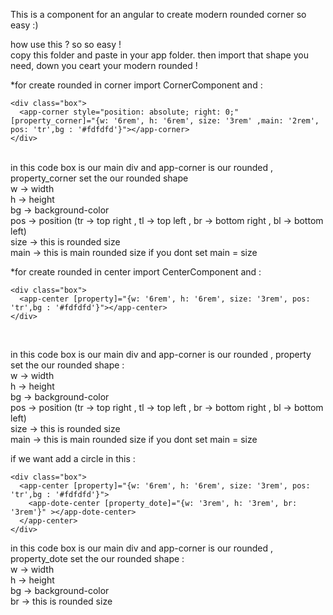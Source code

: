 This is a component for an angular to create modern rounded corner so easy :) <br />

how use this ? so so easy ! <br />
copy this folder and paste in your app folder. then import that shape you need, down you ceart your modern rounded ! <br />


*for create rounded in corner import CornerComponent and :<br />
```
<div class="box">
  <app-corner style="position: absolute; right: 0;"  [property_corner]="{w: '6rem', h: '6rem', size: '3rem' ,main: '2rem', pos: 'tr',bg : '#fdfdfd'}"></app-corner>
</div>
```
<br />
in this code box is our main div and app-corner is our rounded , property_corner set the our rounded shape <br />
w -> width <br />
h -> height <br />
bg -> background-color <br />
pos -> position (tr -> top right , tl -> top left , br -> bottom right , bl -> bottom left) <br />
size -> this is rounded size <br />
main -> this is main rounded size if you dont set main = size <br />

*for create rounded in center import CenterComponent and : <br />
```
<div class="box">
  <app-center [property]="{w: '6rem', h: '6rem', size: '3rem', pos: 'tr',bg : '#fdfdfd'}"></app-center>
</div>
```
<br />

in this code box is our main div and app-corner is our rounded , property  set the our rounded shape : <br />
w -> width <br />
h -> height <br />
bg -> background-color <br />
pos -> position (tr -> top right , tl -> top left , br -> bottom right , bl -> bottom left) <br />
size -> this is rounded size <br />
main -> this is main rounded size if you dont set main = size <br />

if we want add a circle in this : <br />
```
<div class="box">
  <app-center [property]="{w: '6rem', h: '6rem', size: '3rem', pos: 'tr',bg : '#fdfdfd'}">
    <app-dote-center [property_dote]="{w: '3rem', h: '3rem', br: '3rem'}" ></app-dote-center>
  </app-center>
</div>
```
in this code box is our main div and app-corner is our rounded , property_dote set the our rounded shape : <br />
w -> width <br />
h -> height <br />
bg -> background-color <br />
br -> this is rounded size <br />
